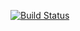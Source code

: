 [![Build Status](https://travis-ci.org/MariaSoloveva/lab05.svg?branch=master)](https://travis-ci.org/MariaSoloveva/lab05)
